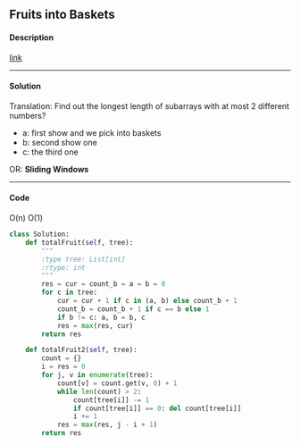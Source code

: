## Fruits into Baskets

#### Description

[link](https://leetcode.com/problems/fruit-into-baskets)

---

#### Solution

Translation: Find out the longest length of subarrays with at most 2 different numbers?

- a: first show and we pick into baskets
- b: second show one
- c: the third one

OR: **Sliding Windows**

---

#### Code

O(n)
O(1)

```python
class Solution:
    def totalFruit(self, tree):
        """
        :type tree: List[int]
        :rtype: int
        """
        res = cur = count_b = a = b = 0
        for c in tree:
            cur = cur + 1 if c in (a, b) else count_b + 1
            count_b = count_b + 1 if c == b else 1
            if b != c: a, b = b, c
            res = max(res, cur)
        return res

    def totalFruit2(self, tree):
        count = {}
        i = res = 0
        for j, v in enumerate(tree):
            count[v] = count.get(v, 0) + 1
            while len(count) > 2:
                count[tree[i]] -= 1
                if count[tree[i]] == 0: del count[tree[i]]
                i += 1
            res = max(res, j - i + 1)
        return res
```